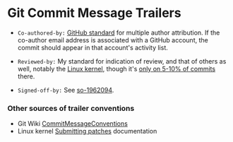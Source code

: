 Git Commit Message Trailers
===========================

* `Co-authored-by:` [GitHub standard][gh-multiauth] for multiple
  author attribution. If the co-author email address is associated
  with a GitHub account, the commit should appear in that account's
  activity list.

* `Reviewed-by:` My standard for indication of review, and that of
  others as well, notably the [Linux kernel][linux-sub], though it's
  [only on 5-10% of commits][linux-rev] there.

* `Signed-off-by:` See [so-1962094].

### Other sources of trailer conventions

* Git Wiki [CommitMessageConventions][gw-conv]
* Linux kernel [Submitting patches][linux-sub] documentation



[gh-multiauth]: https://help.github.com/articles/creating-a-commit-with-multiple-authors/
[gw-conv]: https://git.wiki.kernel.org/index.php/CommitMessageConventions
[linux-rev]: https://sandeen.net/wordpress/computers/linux/who-reviews-linux-kernel-commits/
[linux-sub]: https://git.kernel.org/pub/scm/linux/kernel/git/torvalds/linux.git/tree/Documentation/process/submitting-patches.rst?id=HEAD
[so-1962094]: https://stackoverflow.com/questions/1962094/what-is-the-sign-off-feature-in-git-for
